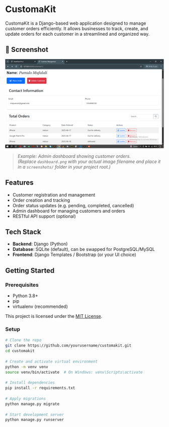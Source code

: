 # CustomaKit

CustomaKit is a Django-based web application designed to manage customer orders efficiently. It allows businesses to track, create, and update orders for each customer in a streamlined and organized way.

## 📸 Screenshot

![CustomaKit Screenshot](screenshots/Customers_profile.png)

> _Example: Admin dashboard showing customer orders._  
> *(Replace `dashboard.png` with your actual image filename and place it in a `screenshots/` folder in your project root.)*

## Features

- Customer registration and management
- Order creation and tracking
- Order status updates (e.g. pending, completed, cancelled)
- Admin dashboard for managing customers and orders
- RESTful API support (optional)

## Tech Stack

- **Backend**: Django (Python)
- **Database**: SQLite (default), can be swapped for PostgreSQL/MySQL
- **Frontend**: Django Templates / Bootstrap (or your UI choice)

## Getting Started

### Prerequisites

- Python 3.8+
- pip
- virtualenv (recommended)

This project is licensed under the [MIT License](./LICENSE).

### Setup

```bash
# Clone the repo
git clone https://github.com/yourusername/customakit.git
cd customakit

# Create and activate virtual environment
python -m venv venv
source venv/bin/activate  # On Windows: venv\Scripts\activate

# Install dependencies
pip install -r requirements.txt

# Apply migrations
python manage.py migrate

# Start development server
python manage.py runserver